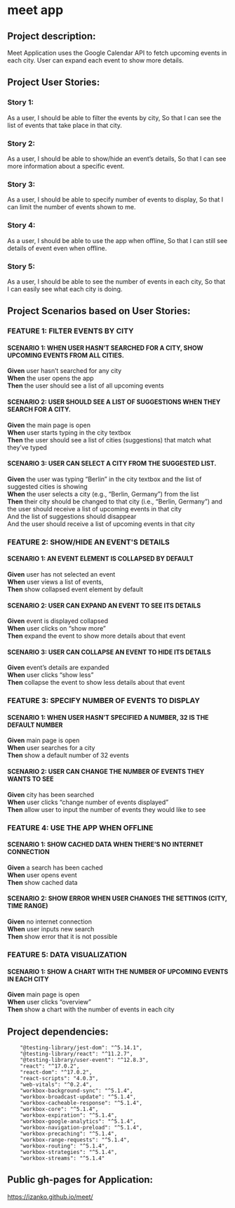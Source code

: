 
# meet app

## Project description:

Meet Application uses the Google Calendar API to fetch upcoming events in each city.
User can expand each event to show more details.

## Project User Stories:

### Story 1:
As a user,
I should be able to filter the events by city,
So that I can see the list of events that take place in that city.

### Story 2:
As a user,
I should be able to show/hide an event’s details,
So that I can see more information about a specific event.

### Story 3:
As a user,
I should be able to specify number of events to display,
So that I can limit the number of events shown to me.

### Story 4:
As a user,
I should be able to use the app when offline,
So that I can still see details of event even when offline.

### Story 5:
As a user,
I should be able to see the number of events in each city,
So that I can easily see what each city is doing.

## Project Scenarios based on User Stories:

### FEATURE 1: FILTER EVENTS BY CITY
#### SCENARIO 1: WHEN USER HASN’T SEARCHED FOR A CITY, SHOW UPCOMING EVENTS FROM ALL CITIES.
**Given** user hasn’t searched for any city <br>
**When** the user opens the app<br>
**Then** the user should see a list of all upcoming events
#### SCENARIO 2: USER SHOULD SEE A LIST OF SUGGESTIONS WHEN THEY SEARCH FOR A CITY.
**Given** the main page is open<br>
**When** user starts typing in the city textbox<br>
**Then** the user should see a list of cities (suggestions) that match what they’ve typed
#### SCENARIO 3: USER CAN SELECT A CITY FROM THE SUGGESTED LIST.
**Given** the user was typing “Berlin” in the city textbox and the list of suggested cities is showing<br>
**When** the user selects a city (e.g., “Berlin, Germany”) from the list<br>
**Then** their city should be changed to that city (i.e., “Berlin, Germany”) and the user should receive a list of upcoming events in that city<br>
And the list of suggestions should disappear<br>
And the user should receive a list of upcoming events in that city

### FEATURE 2: SHOW/HIDE AN EVENT'S DETAILS
#### SCENARIO 1: AN EVENT ELEMENT IS COLLAPSED BY DEFAULT
**Given** user has not selected an event<br>
**When** user views a list of events,<br>
**Then** show collapsed event element by default
#### SCENARIO 2: USER CAN EXPAND AN EVENT TO SEE ITS DETAILS
**Given** event is displayed collapsed<br>
**When** user clicks on “show more”<br>
**Then** expand the event to show more details about that event
#### SCENARIO 3: USER CAN COLLAPSE AN EVENT TO HIDE ITS DETAILS
**Given** event’s details are expanded<br>
**When** user clicks “show less”<br>
**Then** collapse the event to show less details about that event

### FEATURE 3: SPECIFY NUMBER OF EVENTS TO DISPLAY
#### SCENARIO 1: WHEN USER HASN’T SPECIFIED A NUMBER, 32 IS THE DEFAULT NUMBER
**Given** main page is open<br>
**When** user searches for a city<br>
**Then** show a default number of 32 events
#### SCENARIO 2: USER CAN CHANGE THE NUMBER OF EVENTS THEY WANTS TO SEE
**Given** city has been searched<br>
**When** user clicks “change number of events displayed”<br>
**Then** allow user to input the number of events they would like to see

### FEATURE 4: USE THE APP WHEN OFFLINE
#### SCENARIO 1: SHOW CACHED DATA WHEN THERE’S NO INTERNET CONNECTION
**Given** a search has been cached<br>
**When** user opens event<br>
**Then** show cached data
#### SCENARIO 2: SHOW ERROR WHEN USER CHANGES THE SETTINGS (CITY, TIME RANGE)
**Given** no internet connection<br>
**When** user inputs new search<br>
**Then** show error that it is not possible

### FEATURE 5: DATA VISUALIZATION
#### SCENARIO 1: SHOW A CHART WITH THE NUMBER OF UPCOMING EVENTS IN EACH CITY
**Given** main page is open<br>
**When** user clicks “overview”<br>
**Then** show a chart with the number of events in each city

## Project dependencies:

```
    "@testing-library/jest-dom": "^5.14.1",
    "@testing-library/react": "^11.2.7",
    "@testing-library/user-event": "^12.8.3",
    "react": "^17.0.2",
    "react-dom": "^17.0.2",
    "react-scripts": "4.0.3",
    "web-vitals": "^0.2.4",
    "workbox-background-sync": "^5.1.4",
    "workbox-broadcast-update": "^5.1.4",
    "workbox-cacheable-response": "^5.1.4",
    "workbox-core": "^5.1.4",
    "workbox-expiration": "^5.1.4",
    "workbox-google-analytics": "^5.1.4",
    "workbox-navigation-preload": "^5.1.4",
    "workbox-precaching": "^5.1.4",
    "workbox-range-requests": "^5.1.4",
    "workbox-routing": "^5.1.4",
    "workbox-strategies": "^5.1.4",
    "workbox-streams": "^5.1.4"
```

## Public gh-pages for Application:

https://izanko.github.io/meet/
